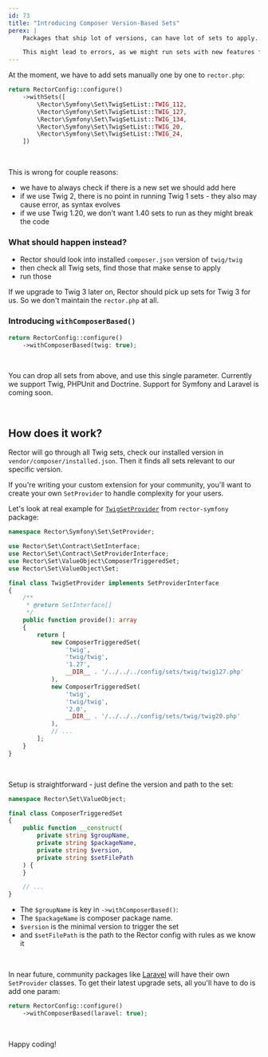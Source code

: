 ```yaml
---
id: 73
title: "Introducing Composer Version-Based Sets"
perex: |
    Packages that ship lot of versions, can have lot of sets to apply. E.g. twig/twig has 6 sets in Rector, couple for v1 and couple for v2. What about v3? We have to always check for our local installed version, and then keep `rector.php` up to date.

    This might lead to errors, as we might run sets with new features from v3, that we don't have yet.
---
```


At the moment, we have to add sets manually one by one to `rector.php`:

```php
return RectorConfig::configure()
    ->withSets([
        \Rector\Symfony\Set\TwigSetList::TWIG_112,
        \Rector\Symfony\Set\TwigSetList::TWIG_127,
        \Rector\Symfony\Set\TwigSetList::TWIG_134,
        \Rector\Symfony\Set\TwigSetList::TWIG_20,
        \Rector\Symfony\Set\TwigSetList::TWIG_24,
    ])
```

<br>

This is wrong for couple reasons:

* we have to always check if there is a new set we should add here
* if we use Twig 2, there is no point in running Twig 1 sets - they also may cause error, as syntax evolves
* if we use Twig 1.20, we don't want 1.40 sets to run as they might break the code

### What should happen instead?

* Rector should look into installed `composer.json` version of `twig/twig`
* then check all Twig sets, find those that make sense to apply
* run those

If we upgrade to Twig 3 later on, Rector should pick up sets for Twig 3 for us. So we don't maintain the `rector.php` at all.

### Introducing `withComposerBased()`

```php
return RectorConfig::configure()
    ->withComposerBased(twig: true);
```

<br>

You can drop all sets from above, and use this single parameter.
Currently we support Twig, PHPUnit and Doctrine. Support for Symfony and Laravel is coming soon.

<br>

## How does it work?

Rector will go through all Twig sets, check our installed version in `vendor/composer/installed.json`. Then it finds all sets relevant to our specific version.

If you're writing your custom extension for your community, you'll want to create your own `SetProvider` to handle complexity for your users.

Let's look at real example for [`TwigSetProvider`](https://github.com/rectorphp/rector-symfony/blob/main/src/Set/SetProvider/TwigSetProvider.php) from `rector-symfony` package:

```php
namespace Rector\Symfony\Set\SetProvider;

use Rector\Set\Contract\SetInterface;
use Rector\Set\Contract\SetProviderInterface;
use Rector\Set\ValueObject\ComposerTriggeredSet;
use Rector\Set\ValueObject\Set;

final class TwigSetProvider implements SetProviderInterface
{
    /**
     * @return SetInterface[]
     */
    public function provide(): array
    {
        return [
            new ComposerTriggeredSet(
                'twig',
                'twig/twig',
                '1.27',
                __DIR__ . '/../../../config/sets/twig/twig127.php'
            ),
            new ComposerTriggeredSet(
                'twig',
                'twig/twig',
                '2.0',
                __DIR__ . '/../../../config/sets/twig/twig20.php'
            ),
            // ...
        ];
    }
}
```

<br>

Setup is straightforward - just define the version and path to the set:

```php
namespace Rector\Set\ValueObject;

final class ComposerTriggeredSet
{
    public function __construct(
        private string $groupName,
        private string $packageName,
        private string $version,
        private string $setFilePath
    ) {
    }

    // ...
}
```


* The `$groupName` is key in `->withComposerBased()`:
* The `$packageName` is composer package name.
* `$version` is the minimal version to trigger the set
* and `$setFilePath` is the path to the Rector config with rules as we know it

<br>

In near future, community packages like [Laravel](https://github.com/driftingly/rector-laravel) will have their own `SetProvider` classes. To get their latest upgrade sets, all you'll have to do is add one param:

```php
return RectorConfig::configure()
    ->withComposerBased(laravel: true);
```


<br>

Happy coding!
